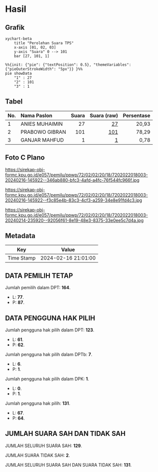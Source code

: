 # Hasil

## Grafik

```mermaid
xychart-beta
    title "Perolehan Suara TPS"
    x-axis [01, 02, 03]
    y-axis "Suara" 0 --> 101
    bar [27, 101, 1]
```

```mermaid
%%{init: {"pie": {"textPosition": 0.5}, "themeVariables": {"pieOuterStrokeWidth": "5px"}} }%%
pie showData
    "1" : 27
    "2" : 101
    "3" : 1
```

## Tabel

| No. | Nama Paslon    | Suara | Suara (raw) | Persentase |
|:--- |:-------------- | -----:| -----------:| ----------:|
| 1   | ANIES MUHAIMIN | 27    | [27][p-1]   | 20,93      |
| 2   | PRABOWO GIBRAN | 101   | [101][p-2]  | 78,29      |
| 3   | GANJAR MAHFUD  | 1     | [1][p-3]    | 0,78       |


[p-1]: https://github.com/gigit-pemilu/pemilu-2024-72-sulawesi-tengah/blob/main/pilpres/hitung-suara/sub/72-sulawesi-tengah/sub/02-poso/sub/02-poso-pesisir/sub/2018-tiwaa/sub/003-tps/sub/paslon-1.txt
[p-2]: https://github.com/gigit-pemilu/pemilu-2024-72-sulawesi-tengah/blob/main/pilpres/hitung-suara/sub/72-sulawesi-tengah/sub/02-poso/sub/02-poso-pesisir/sub/2018-tiwaa/sub/003-tps/sub/paslon-2.txt
[p-3]: https://github.com/gigit-pemilu/pemilu-2024-72-sulawesi-tengah/blob/main/pilpres/hitung-suara/sub/72-sulawesi-tengah/sub/02-poso/sub/02-poso-pesisir/sub/2018-tiwaa/sub/003-tps/sub/paslon-3.txt

## Foto C Plano

https://sirekap-obj-formc.kpu.go.id/e057/pemilu/ppwp/72/02/02/20/18/7202022018003-20240216-145922--346ab880-bfc3-4afd-a4fc-76f544fc966f.jpg

https://sirekap-obj-formc.kpu.go.id/e057/pemilu/ppwp/72/02/02/20/18/7202022018003-20240216-145922--f3c85e4b-83c3-4cf3-a259-34e8e91fd4c3.jpg

https://sirekap-obj-formc.kpu.go.id/e057/pemilu/ppwp/72/02/02/20/18/7202022018003-20240214-235920--92056f61-8e19-48e3-8375-33e0ee5c7d4a.jpg


## Metadata

| Key        | Value               |
| ---------- | ------------------- |
| Time Stamp | 2024-02-16 21:01:00 |


## DATA PEMILIH TETAP

Jumlah pemilih dalam DPT: **164**.
 * L: **77**.
 * P: **87**.

## DATA PENGGUNA HAK PILIH

Jumlah pengguna hak pilih dalam DPT: **123**.
 * L: **61**.
 * P: **62**.

Jumlah pengguna hak pilih dalam DPTb: **7**.
 * L: **6**.
 * P: **1**.

Jumlah pengguna hak pilih dalam DPK: **1**.
 * L: **0**.
 * P: **1**.

Jumlah pengguna hak pilih: **131**.
 * L: **67**.
 * P: **64**.

## JUMLAH SUARA SAH DAN TIDAK SAH

JUMLAH SELURUH SUARA SAH: **129**.

JUMLAH SUARA TIDAK SAH: **2**.

JUMLAH SELURUH SUARA SAH DAN SUARA TIDAK SAH: **131**.


